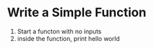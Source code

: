 # Write a Simple Function

1. Start a functon with no inputs
2. inside the function, print hello world